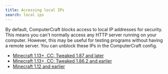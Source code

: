 ```yaml
---
title: Accessing local IPs
search: local ips
---
```

By default, ComputerCraft blocks access to local IP addresses for security. This means you can't normally access any HTTP server running on your computer. However, this may be useful for testing programs without having a remote server. You can unblock these IPs in the ComputerCraft config.

 - [Minecraft 1.13+, CC: Tweaked 1.87 and later](https://github.com/SquidDev-CC/CC-Tweaked/wiki/Allowing-access-to-local-IPs#minecraft-113-and-later-cct-1870-and-later)
 - [Minecraft 1.13+, CC: Tweaked 1.86.2 and earlier](https://github.com/SquidDev-CC/CC-Tweaked/wiki/Allowing-access-to-local-IPs#minecraft-113-and-later-cct-1862-and-earlier)
 - [Minecraft 1.12 and earlier](https://github.com/SquidDev-CC/CC-Tweaked/wiki/Allowing-access-to-local-IPs#minecraft-1122-and-earlier)

